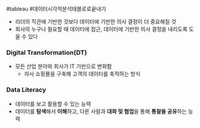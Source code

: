 #tableau #데이터시각적분석태블로로끝내기

- 리더의 직관에 기반한 것보다 데이터에 기반한 의사 결정이 더 중요해질 것
- 회사의 누구나 필요할 때 데이터에 접근, 데이터에 기반한 의사 결정을 내리도록 도울 수 있다

### Digital Transformation(DT)
- 모든 산업 분야와 회사가 IT 기반으로 변화함
	- 자사 쇼핑몰을 구축해 고객의 데이터를 축적하는 방식

### Data Literacy
- 데이터를 보고 활용할 수 있는 능력
- 데이터를 **탐색**해서 **이해**하고, 다른 사람과 **대화 및 협업**을 통해 **통찰을 공유**하는 능력

